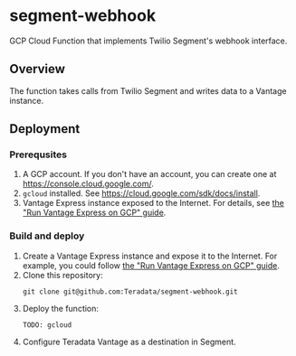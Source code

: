 # segment-webhook
GCP Cloud Function that implements Twilio Segment's webhook interface.

## Overview
The function takes calls from Twilio Segment and writes data to a Vantage instance.

## Deployment

### Prerequsites
1. A GCP account. If you don't have an account, you can create one at https://console.cloud.google.com/.
2. `gcloud` installed. See https://cloud.google.com/sdk/docs/install.
3. Vantage Express instance exposed to the Internet. For details, see [the "Run Vantage Express on GCP" guide](https://quickstarts.teradata.com/docs/17.10/vantage.express.gcp.html).

### Build and deploy

1. Create a Vantage Express instance and expose it to the Internet. For example, you could follow [the "Run Vantage Express on GCP" guide](https://quickstarts.teradata.com/docs/17.10/vantage.express.gcp.html).
2. Clone this repository:
    ```
    git clone git@github.com:Teradata/segment-webhook.git
    ```
3. Deploy the function:
    ```
    TODO: gcloud
    ```
4. Configure Teradata Vantage as a destination in Segment.


